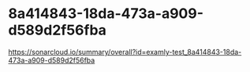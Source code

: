 # 8a414843-18da-473a-a909-d589d2f56fba
https://sonarcloud.io/summary/overall?id=examly-test_8a414843-18da-473a-a909-d589d2f56fba
